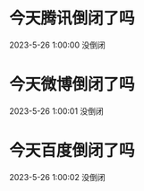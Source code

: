 # 今天腾讯倒闭了吗

2023-5-26 1:00:00 没倒闭

# 今天微博倒闭了吗

2023-5-26 1:00:01 没倒闭

# 今天百度倒闭了吗

2023-5-26 1:00:02 没倒闭


